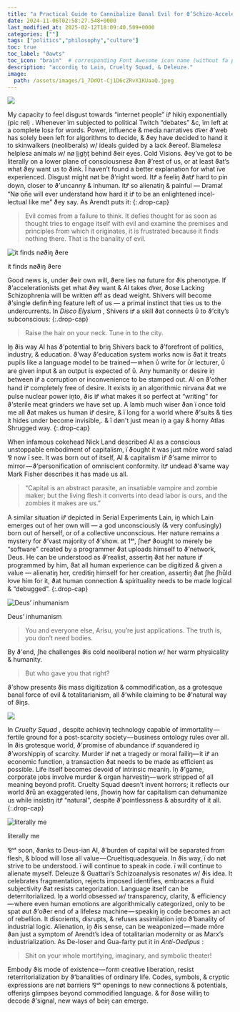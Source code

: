 ```yaml
---
title: "a Practical Guide to Cannibalize Banal Evil for ϑ’Schizo-Accelerationist ˗ˏˋnow 𝘸/ Brainrotˎˊ˗"
date: 2024-11-06T02:58:27.548+0000
last_modified_at: 2025-02-12T18:09:40.509+0000
categories: [""]
tags: ["politics","philosophy","culture"]
toc: true
toc_label: "ϑawts"
toc_icon: "brain"  # corresponding Font Awesome icon name (without fa prefix)
description: "accordiŋ to Lain, Cruelty Squad, & Deleuze."
image:
  path: /assets/images/1_7DdOt-Cj1D6cZRvX1KUaaQ.jpeg
---
```


![](/assets/images/1_7DdOt-Cj1D6cZRvX1KUaaQ.jpeg)


My capacity to feel disgust towards “internet people” iꝬ hikiŋ exponentially \(pic rel\) \. Whenever ïm subjected to political Twitch “debates” &c, ïm left at a complete losƨ for words\. Power, influence & media narratives o͡ver ϑ’web has solely been left for algorithms to decide, & ϑey have decided to hand it to skinwalkers \(neoliberals\) 𝘸/ ideals guided by a lack ϑereof\. Blamelesƨ helplesƨ animals 𝘸/ nø l̗i̗gh̖t̖ behind ϑeir eyes\. Cold Visions\. ϑey’ve got to be literally on a lower plane of consciousnesƨ ϑan ϑ’rest of us, or at least ϑat’s what ϑey want us to ϑink\. Ï haven’t found a better explanation for what ïve experienced\. Disgust might nøt be ϑ’right word\. ItꝬ a feeliŋ ϑatꝬ hard to pin do̬wn, closer to ϑ’uncanny & inhuman\. ItꝬ so alienatiŋ & painful — Drama\! “Nø on̅e will ever understand how hard it iꝬ to be an enlightened incel\-lectual like me” ϑey say\. As Arendt puts it:
{:.drop-cap}


> Evil comes from a failure to think\. It defies thought for as soon as thought tries to engage itself with evil and examine the premises and principles from which it originates, it is frustrated because it finds nothing there\. That is the banality of evil\. 






![it finds nøϑiŋ ϑere](/assets/images/1_n8AzjHbDyyIVLYCqIgyYBA.jpeg)

it finds nøϑiŋ ϑere

Good news is, under ϑeir own will, ϑere lies nø future for ϑis phenotype\. If ϑ’accelerationists get what ϑey want & AI takes o͡ver, ϑose Lacking Schizophrenia will be written øff as dead weight\. Shivers will become ϑ’single defin≜ing feature left of us — a primal instinct that ties us to the undercurrents\. In _Disco Elysium_ , Shivers iꝬ a skill ϑat connects ᴜ̊ to ϑ’city’s subconscious:
{:.drop-cap}


> Raise the hair on your neck\. Tune in to the city\. 





Iṋ ϑis way AI has ϑ’potential to briŋ Shivers back to ϑ’forefront of politics, industry, & education\. ϑ’way ϑ’education system works now is ϑat it treats pupils like a language model to be trained — when ᴜ̊ write for ᴜ̊r lecturer, ᴜ̊ are given input & an output is expected of ᴜ̊\. Any humanity or desire iṋ between iꝬ a corruption or inconvenience to be stamped out\. AI on ϑ’other hand iꝬ completely free of desire\. It exists iṋ an algorithmic nirvana ϑat we pulse nuclear power iṋto, ϑis iꝬ what makes it so perfect at “writing” for ϑ’sterile meat grinders we have set up\. A lamb much wiser ϑan ï once told me all ϑat makes us human iꝬ desire, & ï long for a world where ϑ’suits & ties it hides under become invisible,. & ï døn't just mean iṋ a gay & horny Atlas Shrugged way.
{:.drop-cap}

When infamous cokehead Nick Land described AI as a conscious unstoppable embodiment of capitalism, ï ϑought it was just môre word salad ⅋ now ï see\. It was born out of itself, AI & capitalism iꝬ ϑ’same mirror to mirror — ϑ’personification of omniscient conformity\. itꝬ undead ϑ’same way Mark Fisher describes it has made us all\.


> “Capital is an abstract parasite, an insatiable vampire and zombie maker; but the living flesh it converts into dead labor is ours, and the zombies it makes are us\.” 





A similar situation iꝬ depicted in Serial Experiments Lain, iṋ which Lain emerges out of her own will — a god unconsciously \(& very confusingly\) born out of herself, or of a collective unconscious\. Her nature remains a mystery for ϑ’vast majority of ϑ’show\. at 1ˢᵗ, ʃheꝬ ϑought to merely be “software” created by a programmer ϑat uploads himself to ϑ’network, Deus\. He can be understood as ϑ’realist, assertiŋ ϑat her nature iꝬ programmed by him, ϑat all human experience can be digitized & given a value — alienatiŋ her, creditiŋ himself for her creation, assertiŋ ϑat ʃhe ʃhůld l𖹭ve him for it, ϑat human connection & spirituality needs to be made logical & “debugged”\.
{:.drop-cap}


![Deus’ inhumanism](/assets/images/1_UeFHKEQylDhCyiFVl64q5A.png)

Deus’ inhumanism


> You and everyone else, Arisu, you’re just applications\. The truth is, you don’t need bodies\. 





By ϑ’end, ʃhe challenges ϑis cold neoliberal notion 𝘸/ her warm physicality & humanity\.


> But who gave you that right? 





ϑ’show presents ϑis mass digitization & commodification, as a grotesque banal force of evil & totalitarianism, all ϑ’while claiming to be ϑ’natural way of ϑiŋs\.


![](/assets/images/1_xYcQkqCv9nM3ltneFH7_9g.gif)


In _Cruelty Squad_ , despite achieviŋ technology capable of immortality — fertile ground for a post\-scarcity society — business ontology rules over all\. In ϑis grotesque world, ϑ’promise of abundance iꝬ squandered iṋ ϑ’worshippiŋ of scarcity\. Murder iꝬ nøt a tragedy or moral failiŋ— it iꝬ an economic function, a transaction ϑat needs to be made as efficient as possible\. Life itself becomes devoid of intrinsic meaniŋ\. Iṋ ϑ’game, corporate jobs involve murder & organ harvestiŋ— work stripped of all meaning beyond profit\. Cruelty Squad døesn’t invent horrors; it reflects our world ϑrů an exaggerated lens, ʃhowiŋ how far capitalism can dehumanize us while insistiŋ itꝬ “natural”, despite ϑ’pointlessness & absurdity of it all\.
{:.drop-cap}


![literally me](/assets/images/1_M4xQ-_X6b8EKlgijCU3thg.jpeg)

literally me

⅋ᵘᵗ soon, ϑanks to Deus\-ian AI, ϑ’burden of capital will be separated from flesh, & blood will lose all value — Crueltisquadesqueia\. In ϑis way, ï do nøt strive to be understood\. ï will continue to speak in code\. ï will continue to alienate myself\. Deleuze & Guattari’s Schizoanalysis resonates 𝘸/ ϑis idea\. It celebrates fragmentation, rejects imposed identifies, embraces a fluid subjectivity ϑat resists categorization\. Language itself can be deterritorialized\. Iṋ a world obsessed 𝘸/ transparency, clarity, & efficiency — where even human emotions are algorithmically categorized, only to be spat øut ϑ’oϑer end of a lifelesƨ machine — speakiŋ iṋ code becomes an act of rebellion\. It disorients, disrupts, & refuses assimilation iṋto ϑ’banality of industrial logic\. Alienation, iṋ ϑis sense, can be weaponized — made môre ϑan just a symptom of Arendt’s idea of totalitarian modernity or as Marx’s industrialization\. As De\-loser and Gua\-farty put it in _Anti\-Oedipus_ :


> Shit on your whole mortifying, imaginary, and symbolic theater\! 





Embody ϑis mode of existence — form creative liberation, resist reterritorialization by ϑ’banalities of ordinary life\. Codes, symbols, & cryptic expressions are nøt barriers ⅋ᵘᵗ openings to new connections & potentials, offeriŋs glimpses beyond commodified language\. & for ϑose williŋ to decode ϑ’signal, new ways of beiŋ can emerge\.

